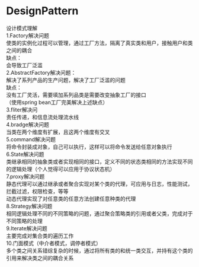 # DesignPattern
设计模式理解<br/>
1.Factory解决问题<br/>
  使类的实例化过程可以管理，通过工厂方法，隔离了真实类和用户，接触用户和类之间的耦合<br/>
  缺点：<br/>
  会导致工厂泛滥<br/>
2.AbstractFactory解决问题：<br/>
  解决了系列产品的生产问题，解决了工厂泛滥的问题<br/>
  缺点：<br/>
  没有工厂灵活，需要填加系列品类是需要改变抽象工厂的接口<br/>
  （使用spring bean工厂完美解决上述缺点）<br/>
3.fliter解决问<br/>
  责任传递，和信息流处理流水线<br/>
4.bradge解决问题<br/>
  当类在两个维度有扩展，且这两个维度有交叉<br/>
5.command解决问题<br/>
  将命令封装成对象，自己可以执行，这样可以将命令发送给任意对象执行<br/>
6.State解决问题<br/>
  类继承相同的抽象类或者实现相同的接口，定义不同的状态类相同的方法实现不同的逻辑处理（个人觉得可以应用于协议状态机）<br/>
7.proxy解决问题<br/>
  静态代理可以通过继承或者聚合实现对某个类的代理，可应用与日志，性能测试，拦截过滤，权限检查，等等<br/>
  动态代理实现了对任意类的任意方法创建任意种类的代理<br/>
8.Strategy解决问题<br/>
  相同逻辑处理不同的不同策略的问题，通过聚合策略类的引用或者父类，完成对于不同策略的处理<br/>
9.Iterate解决问题<br/>
  主要完成对集合类的遍历工作<br/>
10.门面模式（中介者模式，调停者模式）<br/>
  多个类之间关系错综复杂的时候，通过将所有类的和统一类交互，并持有这个类的引用来解决类之间的耦合关系<br/>

